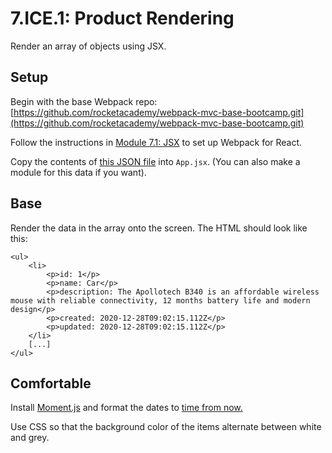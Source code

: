 # 7.ICE.1: Product Rendering

Render an array of objects using JSX.

## Setup

Begin with the base Webpack repo: [https://github.com/rocketacademy/webpack-mvc-base-bootcamp.git](https://github.com/rocketacademy/webpack-mvc-base-bootcamp.git)

Follow the instructions in [Module 7.1: JSX](../7.1-jsx-intro/#setup) to set up Webpack for React.

Copy the contents of [this JSON file](https://raw.githubusercontent.com/rocketacademy/bootcamp-docs/master/fixture-data/products.json) into `App.jsx`. \(You can also make a module for this data if you want\).

## Base

Render the data in the array onto the screen. The HTML should look like this:

```markup
<ul>
    <li>
        <p>id: 1</p>
        <p>name: Car</p>
        <p>description: The Apollotech B340 is an affordable wireless mouse with reliable connectivity, 12 months battery life and modern design</p>
        <p>created: 2020-12-28T09:02:15.112Z</p>
        <p>updated: 2020-12-28T09:02:15.112Z</p>
    </li>
    [...]
</ul>
```

## Comfortable

Install [Moment.js](https://www.npmjs.com/package/moment) and format the dates to [time from now. ](https://momentjs.com/docs/#/displaying/fromnow/)

Use CSS so that the background color of the items alternate between white and grey.


